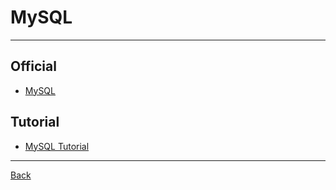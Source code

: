 # MySQL

---

## Official

- [MySQL](https://www.mysql.com/)

## Tutorial

- [MySQL Tutorial](https://www.mysqltutorial.org/)

---

[Back](./../readme.md)
